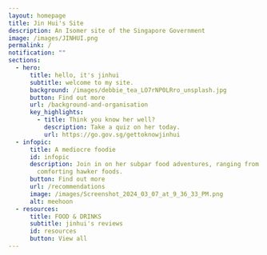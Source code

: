 ```yaml
---
layout: homepage
title: Jin Hui's Site
description: An Isomer site of the Singapore Government
image: /images/JINHUI.png
permalink: /
notification: ""
sections:
  - hero:
      title: hello, it's jinhui
      subtitle: welcome to my site.
      background: /images/debbie_tea_LO7rNP0LRro_unsplash.jpg
      button: Find out more
      url: /background-and-organisation
      key_highlights:
        - title: Think you know her well?
          description: Take a quiz on her today.
          url: https://go.gov.sg/gettoknowjinhui
  - infopic:
      title: A mediocre foodie
      id: infopic
      description: Join in on her subpar food adventures, ranging from cafe to
        comforting hawker foods.
      button: Find out more
      url: /recommendations
      image: /images/Screenshot_2024_03_07_at_9_36_33_PM.png
      alt: meehoon
  - resources:
      title: FOOD & DRINKS
      subtitle: jinhui's reviews
      id: resources
      button: View all
---
```

